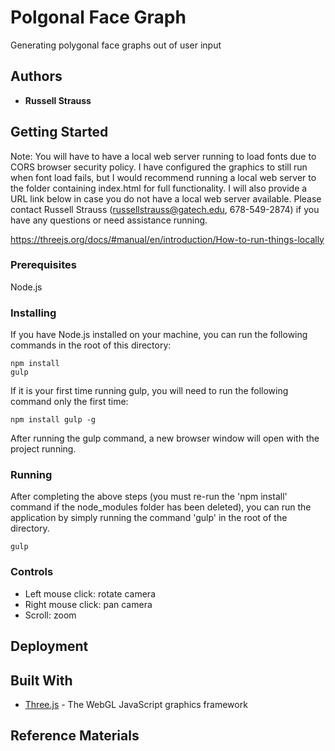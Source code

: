 # Polgonal Face Graph

Generating polygonal face graphs out of user input

## Authors

* **Russell Strauss**

## Getting Started

Note: You will have to have a local web server running to load fonts due to CORS browser security policy. I have configured the graphics to still
run when font load fails, but I would recommend running a local web server to the folder containing index.html for full functionality. I will also provide a URL
link below in case you do not have a local web server available. Please contact Russell Strauss (russellstrauss@gatech.edu, 678-549-2874) if you have any questions or
need assistance running.

https://threejs.org/docs/#manual/en/introduction/How-to-run-things-locally

### Prerequisites

Node.js

### Installing

If you have Node.js installed on your machine, you can run the following commands in the root of this directory:

```
npm install
gulp
```

If it is your first time running gulp, you will need to run the following command only the first time:

```
npm install gulp -g
```

After running the gulp command, a new browser window will open with the project running.

### Running

After completing the above steps (you must re-run the 'npm install' command if the node_modules folder has been deleted), you can run the application by simply running the command 'gulp' in the root of the directory.

```
gulp
```

### Controls

* Left mouse click: rotate camera
* Right mouse click: pan camera
* Scroll: zoom

## Deployment

<!-- If you cannot run local web server, view project here: [http://jrstrauss.net/cg/tetrobot/](http://jrstrauss.net/cg/tetrobot/) -->

## Built With

* [Three.js](https://threejs.org/) - The WebGL JavaScript graphics framework

## Reference Materials


